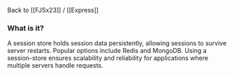 Back to [[FJSx23]] / [[Express]]
### What is it?
A session store holds session data persistently, allowing sessions to survive server restarts. Popular options include Redis and MongoDB. Using a session-store ensures scalability and reliability for applications where multiple servers handle requests.